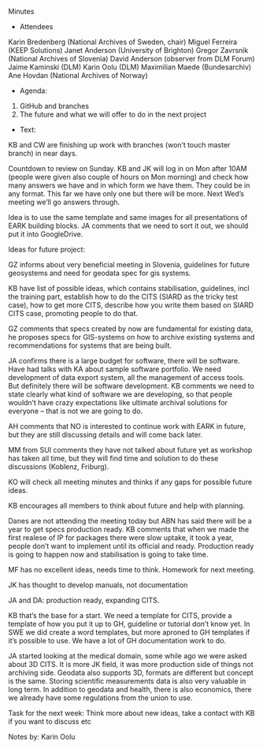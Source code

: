 Minutes

- Attendees

Karin Bredenberg (National Archives of Sweden, chair)
Miguel Ferreira (KEEP Solutions)
Janet Anderson (University of Brighton)
Gregor Zavrsnik (National Archives of Slovenia)
David Anderson (observer from DLM Forum)
Jaime Kaminski (DLM)
Karin Oolu (DLM)
Maximilian Maede (Bundesarchiv)
Ane Hovdan (National Archives of Norway)

- Agenda:

1. GitHub and branches
2. The future and what we will offer to do in the next project 

- Text:

KB and CW are finishing up work with branches (won’t touch master branch) in near days. 

Countdown to review on Sunday. KB and JK will log in on Mon after 10AM (people were given also couple of hours on Mon morning) and check how many answers we have and in which form we have them. They could be in any format. This far we have only one but there will be more. Next Wed’s meeting we’ll go answers through. 

Idea is to use the same template and same images for all presentations of EARK building blocks. JA comments that we need to sort it out, we should put it into GoogleDrive. 

Ideas for future project:

GZ informs about very beneficial meeting in Slovenia, guidelines for future geosystems and need for geodata spec for gis systems.

KB have list of possible ideas, which contains stabilisation, guidelines, incl the training part, establish how to do the CITS (SIARD as the tricky test case), how to get more CITS, describe how you write them based on SIARD CITS case, promoting people to do that. 

GZ comments that specs created by now are fundamental for existing data, he proposes specs for GIS-systems on how to archive existing systems and recommendations for systems that are being built. 

JA confirms there is a large budget for software, there will be software. Have had talks with KA about sample software portfolio. We need development of data export system, all the management of access tools. But definitely there will be software development. KB comments we need to state clearly what kind of software we are developing, so that people wouldn’t have crazy expectations like ultimate archival solutions for everyone – that is not we are going to do. 

AH comments that NO is interested to continue work with EARK in future, but they are still discussing details and will come back later. 

MM from SUI comments they have not talked about future yet as workshop has taken all time, but they will find time and solution to do these discussions (Koblenz, Friburg).

KO will check all meeting minutes and thinks if any gaps for possible future ideas. 

KB encourages all members to think about future and help with planning.

Danes are not attending the meeting today but ABN has said there will be a year to get specs production ready. KB comments that when we made the first realese of IP for packages there were slow uptake, it took a year, people don’t want to implement until its official and ready. Production ready is going to happen now and stabilisation is going to take time.

MF has no excellent ideas, needs time to think. Homework for next meeting. 

JK has thought to develop manuals, not documentation 

JA and DA: production ready, expanding CITS. 

KB that’s the base for a start. We need a template for CITS, provide a template of how you put it up to GH, guideline or tutorial don’t know yet. In SWE we did create a word templates, but more aproned to GH templates if it’s possible to use. We have a lot of GH documentation work to do. 

JA started looking at the medical domain, some while ago we were asked about 3D CITS. It is more JK field, it was more production side of things not archiving side. Geodata also supports 3D, formats are different but concept is the same. Storing scientific measurements data is also very valuable in long term. In addition to geodata and health, there is also economics, there we already have some regulations from the union to use.  

Task for the next week: Think more about new ideas, take a contact with KB if you want to discuss etc


Notes by: Karin Oolu

